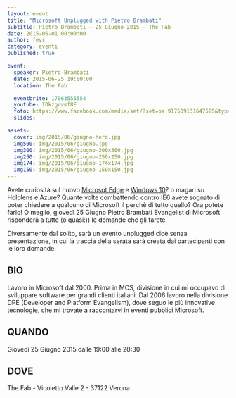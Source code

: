 ```yaml
---
layout: event
title: "Microsoft Unplugged with Pietro Brambati"
subtitle: Pietro Brambati – 25 Giugno 2015 – The Fab
date: 2015-06-01 00:00:00
author: fevr
category: eventi
published: true

event:
  speaker: Pietro Brambati
  date: 2015-06-25 19:00:00
  location: The Fab

  eventbrite: 17063555554
  youtube: IOkzgrvmf8E
  foto: https://www.facebook.com/media/set/?set=oa.917509131647595&type=1
  slides:

assets:
  cover: img/2015/06/giugno-hero.jpg
  img500: img/2015/06/giugno.jpg
  img300: img/2015/06/giugno-300x300.jpg
  img250: img/2015/06/giugno-250x250.jpg
  img174: img/2015/06/giugno-174x174.jpg
  img150: img/2015/06/giugno-150x150.jpg
---
```


Avete curiosità sul nuovo [Microsot Edge](https://www.microsoft.com/it-it/windows/microsoft-edge) e
[Windows 10](https://www.microsoft.com/it-it/windows/)? o magari su Hololens e Azure?
Quante volte combattendo contro IE6 avete sognato di poter chiedere a qualcuno di Microsoft il perchè di tutto quello?
Ora potete farlo! O meglio, giovedì 25 Giugno Pietro Brambati Evangelist di Microsoft risponderà a tutte (o quasi:))
le domande che gli farete.

Diversamente dal solito, sarà un evento unplugged cioè senza presentazione, in cui la traccia della serata sarà creata
dai partecipanti con le loro domande.

## BIO
Lavoro in Microsoft dal 2000.
Prima in MCS, divisione in cui mi occupavo di sviluppare software per grandi clienti italiani.
Dal 2006 lavoro nella divisione DPE (Developer and Platform Evangelism), dove seguo le più innovative tecnologie,
che mi trovate a raccontarvi in eventi pubblici Microsoft.

## QUANDO
Giovedì 25 Giugno 2015 dalle 19:00 alle 20:30

## DOVE
The Fab - Vicoletto Valle 2 - 37122 Verona